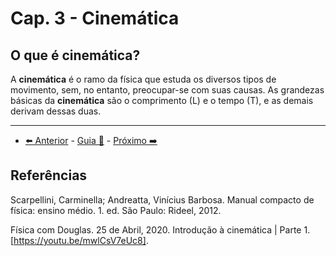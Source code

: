 # Cap. 3 - Cinemática

## O que é cinemática?

A **cinemática** é o ramo da física que estuda os diversos tipos de movimento, sem, no entanto, preocupar-se com suas causas. As grandezas básicas da **cinemática** são o comprimento (L) e o tempo (T), e as demais derivam dessas duas.

---

- [⬅️ Anterior](2-analise-dimensional.md) - [Guia 📝](../guia-de-fisica.md) - [Próximo ➡️](3-cinematica.md)

## Referências

Scarpellini, Carminella; Andreatta, Vinícius Barbosa. Manual compacto de física: ensino médio. 1. ed. São Paulo: Rideel, 2012.

Física com Douglas. 25 de Abril, 2020. Introdução à cinemática | Parte 1. [https://youtu.be/mwlCsV7eUc8].
